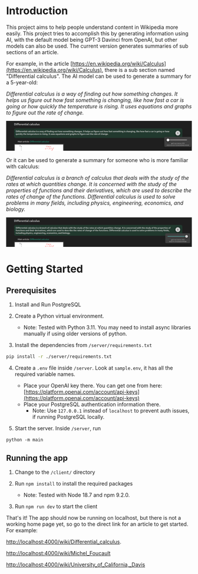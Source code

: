# Introduction

This project aims to help people understand content in Wikipedia more easily.
This project tries to accomplish this by generating information using AI, with the default model being GPT-3 Davinci from OpenAI, but other models can also be used. The current version generates summaries of sub sections of an article.

For example, in the article [https://en.wikipedia.org/wiki/Calculus](https://en.wikipedia.org/wiki/Calculus), there is a sub section named "Differential calculus". The AI model can be used to generate a summary for a 5-year-old:

_Differential calculus is a way of finding out how something changes. It helps us figure out how fast something is changing, like how fast a car is going or how quickly the temperature is rising. It uses equations and graphs to figure out the rate of change._

<div>
    <img src="https://raw.githubusercontent.com/jorge-menjivar/ai_wiki/main/example_images/l1.png" width="1200"/>
</div>

Or it can be used to generate a summary for someone who is more familiar with calculus:

_Differential calculus is a branch of calculus that deals with the study of the rates at which quantities change. It is concerned with the study of the properties of functions and their derivatives, which are used to describe the rates of change of the functions. Differential calculus is used to solve problems in many fields, including physics, engineering, economics, and biology._

<div>
    <img src="https://raw.githubusercontent.com/jorge-menjivar/ai_wiki/main/example_images/l5.png" width="1200"/>
</div>

# Getting Started

## Prerequisites

1. Install and Run PostgreSQL

2. Create a Python virtual environment.

   - Note: Tested with Python 3.11. You may need to install async libraries manually if using older versions of python.

3. Install the dependencies from `/server/requirements.txt`

```sh
pip install -r ./server/requirements.txt
```

4. Create a `.env` file inside `/server`. Look at `sample.env`, it has all the required variable names.

   - Place your OpenAI key there. You can get one from here: [https://platform.openai.com/account/api-keys](https://platform.openai.com/account/api-keys)
   - Place your PostgreSQL authentication information there.
     - Note: Use `127.0.0.1` instead of `localhost` to prevent auth issues, if running PostgreSQL locally.

5. Start the server. Inside `/server`, run

```
python -m main
```

## Running the app

1. Change to the `/client/` directory

2. Run `npm install` to install the required packages

   - Note: Tested with Node 18.7 and npm 9.2.0.

3. Run `npm run dev` to start the client

That's it! The app should now be running on localhost, but there is not a working home page yet, so go to the direct link for an article to get started. For example:

[http://localhost:4000/wiki/Differential_calculus](http://localhost:4000/wiki/Differential_calculus).

[http://localhost:4000/wiki/Michel_Foucault](http://localhost:4000/wiki/Michel_Foucault)

[http://localhost:4000/wiki/University_of_California,\_Davis](http://localhost:4000/wiki/University_of_California,_Davis)
